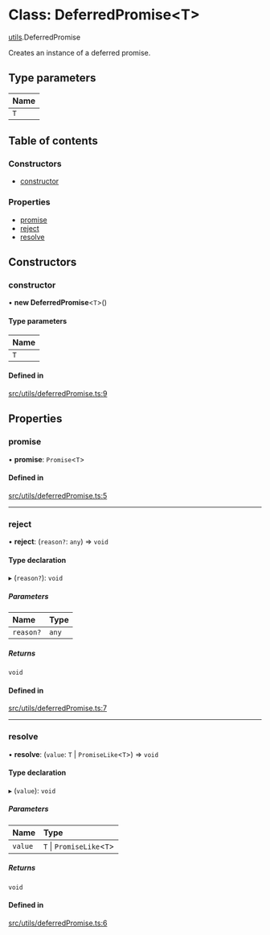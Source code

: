 # Class: DeferredPromise<T\>

[utils](../modules/utils.md).DeferredPromise

Creates an instance of a deferred promise.

## Type parameters

| Name |
| :------ |
| `T` |

## Table of contents

### Constructors

- [constructor](utils.DeferredPromise.md#constructor)

### Properties

- [promise](utils.DeferredPromise.md#promise)
- [reject](utils.DeferredPromise.md#reject)
- [resolve](utils.DeferredPromise.md#resolve)

## Constructors

### constructor

• **new DeferredPromise**<`T`\>()

#### Type parameters

| Name |
| :------ |
| `T` |

#### Defined in

[src/utils/deferredPromise.ts:9](https://github.com/hoprnet/hopr-sdk/blob/46802f9/src/utils/deferredPromise.ts#L9)

## Properties

### promise

• **promise**: `Promise`<`T`\>

#### Defined in

[src/utils/deferredPromise.ts:5](https://github.com/hoprnet/hopr-sdk/blob/46802f9/src/utils/deferredPromise.ts#L5)

___

### reject

• **reject**: (`reason?`: `any`) => `void`

#### Type declaration

▸ (`reason?`): `void`

##### Parameters

| Name | Type |
| :------ | :------ |
| `reason?` | `any` |

##### Returns

`void`

#### Defined in

[src/utils/deferredPromise.ts:7](https://github.com/hoprnet/hopr-sdk/blob/46802f9/src/utils/deferredPromise.ts#L7)

___

### resolve

• **resolve**: (`value`: `T` \| `PromiseLike`<`T`\>) => `void`

#### Type declaration

▸ (`value`): `void`

##### Parameters

| Name | Type |
| :------ | :------ |
| `value` | `T` \| `PromiseLike`<`T`\> |

##### Returns

`void`

#### Defined in

[src/utils/deferredPromise.ts:6](https://github.com/hoprnet/hopr-sdk/blob/46802f9/src/utils/deferredPromise.ts#L6)

